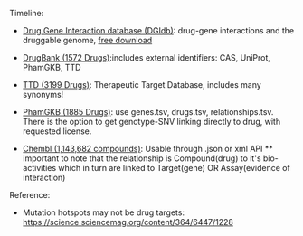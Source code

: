 
Timeline: 

* [Drug Gene Interaction database (DGIdb)](http://www.dgidb.org/): drug-gene interactions and the druggable genome, [free download](http://www.dgidb.org/downloads)

* [DrugBank (1572 Drugs)](http://www.drugbank.ca/downloads):includes external identifiers: CAS, UniProt, PhamGKB, TTD

* [TTD (3199 Drugs)](http://bidd.nus.edu.sg/group/cjttd/TTD_Download.asp): Therapeutic Target Database, includes many synonyms!

* [PhamGKB (1885 Drugs)](http://www.pharmgkb.org/resources/downloads_and_web_services.jsp): use genes.tsv, drugs.tsv, relationships.tsv. There is the option to get genotype-SNV linking directly to drug, with requested license.

* [Chembl (1,143,682 compounds)](https://www.ebi.ac.uk/chembldb/index.php/downloads): Usable through .json or xml API ** important to note that the relationship is Compound(drug) to it's bio-activities which in turn are linked to Target(gene) OR Assay(evidence of interaction)


Reference: 

* Mutation hotspots may not be drug targets: https://science.sciencemag.org/content/364/6447/1228
